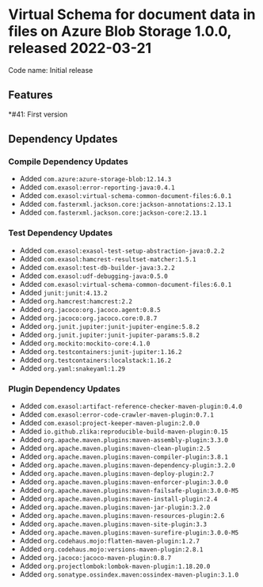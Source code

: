 # Virtual Schema for document data in files on Azure Blob Storage 1.0.0, released 2022-03-21

Code name: Initial release

## Features

*#41: First version
## Dependency Updates

### Compile Dependency Updates

* Added `com.azure:azure-storage-blob:12.14.3`
* Added `com.exasol:error-reporting-java:0.4.1`
* Added `com.exasol:virtual-schema-common-document-files:6.0.1`
* Added `com.fasterxml.jackson.core:jackson-annotations:2.13.1`
* Added `com.fasterxml.jackson.core:jackson-core:2.13.1`

### Test Dependency Updates

* Added `com.exasol:exasol-test-setup-abstraction-java:0.2.2`
* Added `com.exasol:hamcrest-resultset-matcher:1.5.1`
* Added `com.exasol:test-db-builder-java:3.2.2`
* Added `com.exasol:udf-debugging-java:0.5.0`
* Added `com.exasol:virtual-schema-common-document-files:6.0.1`
* Added `junit:junit:4.13.2`
* Added `org.hamcrest:hamcrest:2.2`
* Added `org.jacoco:org.jacoco.agent:0.8.5`
* Added `org.jacoco:org.jacoco.core:0.8.7`
* Added `org.junit.jupiter:junit-jupiter-engine:5.8.2`
* Added `org.junit.jupiter:junit-jupiter-params:5.8.2`
* Added `org.mockito:mockito-core:4.1.0`
* Added `org.testcontainers:junit-jupiter:1.16.2`
* Added `org.testcontainers:localstack:1.16.2`
* Added `org.yaml:snakeyaml:1.29`

### Plugin Dependency Updates

* Added `com.exasol:artifact-reference-checker-maven-plugin:0.4.0`
* Added `com.exasol:error-code-crawler-maven-plugin:0.7.1`
* Added `com.exasol:project-keeper-maven-plugin:2.0.0`
* Added `io.github.zlika:reproducible-build-maven-plugin:0.15`
* Added `org.apache.maven.plugins:maven-assembly-plugin:3.3.0`
* Added `org.apache.maven.plugins:maven-clean-plugin:2.5`
* Added `org.apache.maven.plugins:maven-compiler-plugin:3.8.1`
* Added `org.apache.maven.plugins:maven-dependency-plugin:3.2.0`
* Added `org.apache.maven.plugins:maven-deploy-plugin:2.7`
* Added `org.apache.maven.plugins:maven-enforcer-plugin:3.0.0`
* Added `org.apache.maven.plugins:maven-failsafe-plugin:3.0.0-M5`
* Added `org.apache.maven.plugins:maven-install-plugin:2.4`
* Added `org.apache.maven.plugins:maven-jar-plugin:3.2.0`
* Added `org.apache.maven.plugins:maven-resources-plugin:2.6`
* Added `org.apache.maven.plugins:maven-site-plugin:3.3`
* Added `org.apache.maven.plugins:maven-surefire-plugin:3.0.0-M5`
* Added `org.codehaus.mojo:flatten-maven-plugin:1.2.7`
* Added `org.codehaus.mojo:versions-maven-plugin:2.8.1`
* Added `org.jacoco:jacoco-maven-plugin:0.8.7`
* Added `org.projectlombok:lombok-maven-plugin:1.18.20.0`
* Added `org.sonatype.ossindex.maven:ossindex-maven-plugin:3.1.0`
